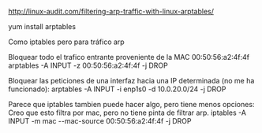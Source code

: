 http://linux-audit.com/filtering-arp-traffic-with-linux-arptables/

yum install arptables


Como iptables pero para tráfico arp

Bloquear todo el trafico entrante proveniente de la MAC 00:50:56:a2:4f:4f
arptables -A INPUT -z 00:50:56:a2:4f:4f -j DROP

Bloquear las peticiones de una interfaz hacia una IP determinada (no me ha funcionado):
arptables -A INPUT -i enp1s0 -d 10.0.20.0/24 -j DROP


Parece que iptables tambien puede hacer algo, pero tiene menos opciones:
Creo que esto filtra por mac, pero no tiene pinta de filtrar arp.
iptables -A INPUT -m mac --mac-source 00:50:56:a2:4f:4f -j DROP
